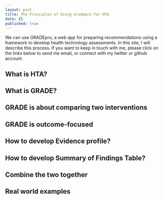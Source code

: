 ```yaml
---
layout: post
title: The Principles of Using Gradepro for HTA
date: {}
published: true
---
```


We can use GRADEpro, a web app for preparing recommendations using a framework to develop health technology assessments. In this site, I will describe this process. If you want to keep in touch with me, please click on the links below to send me email, or connect with my twitter or github account.

## What is HTA?

## What is GRADE?

## GRADE is about comparing two interventions

## GRADE is outcome-focused

## How to develop Evidence profile?

## How to develop Summary of Findings Table?

## Combine the two together

## Real world examples